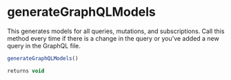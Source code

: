 # generateGraphQLModels

This generates models for all queries, mutations, and subscriptions. Call this method every time if there is a change in the query or you've added a new query in the GraphQL file.

```javascript
generateGraphQLModels()
```

```javascript
returns void
```
